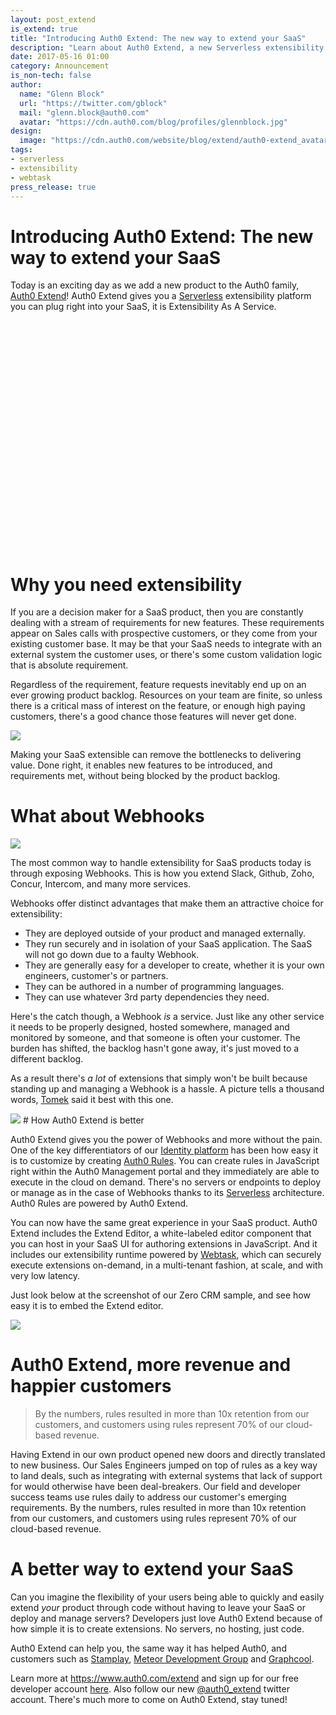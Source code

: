 ```yaml
---
layout: post_extend
is_extend: true
title: "Introducing Auth0 Extend: The new way to extend your SaaS"
description: "Learn about Auth0 Extend, a new Serverless extensibility platform which enables rapidly extending and customizing your SaaS"
date: 2017-05-16 01:00
category: Announcement
is_non-tech: false
author:
  name: "Glenn Block"
  url: "https://twitter.com/gblock"
  mail: "glenn.block@auth0.com"
  avatar: "https://cdn.auth0.com/blog/profiles/glennblock.jpg"
design:
  image: "https://cdn.auth0.com/website/blog/extend/auth0-extend_avatar.png"
tags:
- serverless
- extensibility
- webtask
press_release: true
---
```

# Introducing Auth0 Extend: The new way to extend your SaaS 

Today is an exciting day as we add a new product to the Auth0 family, [Auth0 Extend](https://www.auth0.com/extend?utm_medium=blog&utm_campaign=extend_launch&utm_source=auth0.com)! Auth0 Extend gives you a [Serverless](https://martinfowler.com/articles/serverless.html) extensibility platform you can plug right into your SaaS, it is Extensibility As A Service.

<script src="//fast.wistia.com/embed/medias/gdmdh89ehj.jsonp" async></script>
<script src="//fast.wistia.com/assets/external/E-v1.js" async></script>
<div class="wistia_embed wistia_async_gdmdh89ehj" style="height:349px;width:620px">&nbsp;</div>
<br>

# Why you need extensibility

If you are a decision maker for a SaaS product, then you are constantly dealing with a stream of requirements for new features. These requirements appear on Sales calls with prospective customers, or they come from your existing customer base. It may be that your SaaS needs to integrate with an external system the customer uses, or there's some custom validation logic that is absolute requirement. 

Regardless of the requirement, feature requests inevitably end up on an ever growing product backlog. Resources on your team are finite, so unless there is a critical mass of interest on the feature, or enough high paying customers, there's a good chance those features will never get done.
<p><p><p>
<img src="https://cdn.auth0.com/website/blog/extend_launch_dibert.jpg"/>
<p>

Making your SaaS extensible can remove the bottlenecks to delivering value. Done right, it enables new features to be introduced, and requirements met, without being blocked by the product backlog.

# What about Webhooks

<img src="https://cdn.auth0.com/website/blog/extend/flow.png"/>

The most common way to handle extensibility for SaaS products today is through exposing Webhooks. This is how you extend Slack, Github, Zoho, Concur, Intercom, and many more services. 

Webhooks offer distinct advantages that make them an attractive choice for extensibility:

* They are deployed outside of your product and managed externally.
* They run securely and in isolation of your SaaS application. The SaaS will not go down due to a faulty Webhook.
* They are generally easy for a developer to create, whether it is your own engineers, customer's or partners.
* They can be authored in a number of programming languages.
* They can use whatever 3rd party dependencies they need.

Here's the catch though, a Webhook _is_ a service. Just like any other service it needs to be properly designed, hosted somewhere, managed and monitored by someone, and that someone is often your customer. The burden has shifted, the backlog hasn't gone away, it's just moved to a different backlog. 

As a result there's _a lot_ of extensions that simply won't be built because standing up and managing a Webhook is a hassle. A picture tells a thousand words, [Tomek](https://tomasz.janczuk.org/) said it best with this one.

<img src="https://cdn.auth0.com/website/blog/extend/graph.png"/>
# How Auth0 Extend is better

Auth0 Extend gives you the power of Webhooks and more without the pain.
One of the key differentiators of our [Identity platform](https://auth0.com/how-it-works) has been how easy it is to customize by creating [Auth0 Rules](https://auth0.com/docs/rules). You can create rules in JavaScript right within the Auth0 Management portal and they immediately are able to execute in the cloud on demand. There's no servers or endpoints to deploy or manage as in the case of Webhooks thanks to its [Serverless](https://martinfowler.com/articles/serverless.html) architecture. Auth0 Rules are powered by Auth0 Extend. 

You can now have the same great experience in your SaaS product. Auth0 Extend includes the Extend Editor, a white-labeled editor component that you can host in your SaaS UI for authoring extensions in JavaScript. And it includes our extensibility runtime powered by [Webtask](https://webtask.io), which can securely execute extensions on-demand, in a multi-tenant fashion, at scale, and with very low latency.

Just look below at the screenshot of our Zero CRM sample, and see how easy it is to embed the Extend editor.

<img src="https://cdn.auth0.com/website/blog/extend/screenshot-editor.png"/>

# Auth0 Extend, more revenue and happier customers

> By the numbers, rules resulted in more than 10x retention from our customers, 
> and customers using rules represent 70% of our cloud-based revenue.

Having Extend in our own product opened new doors and directly translated to new business. Our Sales Engineers jumped on top of rules as a key way to land deals, such as integrating with external systems that lack of support for would otherwise have been deal-breakers. Our field and developer success teams use rules daily to address our customer's emerging requirements. By the numbers, rules resulted in more than 10x retention from our customers, and customers using rules represent 70% of our cloud-based revenue.

# A better way to extend your SaaS

Can you imagine the flexibility of your users being able to quickly and easily extend _your_ product through code without having to leave your SaaS or deploy and manage servers? Developers just love Auth0 Extend because of how simple it is to create extensions. No servers, no hosting, just code.

Auth0 Extend can help you, the same way it has helped Auth0, and customers such as [Stamplay](https://stamplay.com), [Meteor Development Group](https://meteor.com) and [Graphcool](https://gviraph.cool). 

Learn more at https://www.auth0.com/extend and sign up for our free developer account [here](https://www.auth0.com/try). Also follow our new [@auth0_extend](https://twitter.com/auth0_extend) twitter account. There's much more to come on Auth0 Extend, stay tuned!

